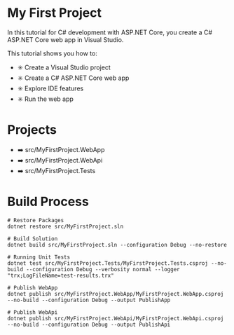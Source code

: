 # My First Project
In this tutorial for C# development with ASP.NET Core, you create a C# ASP.NET Core web app in Visual Studio.

This tutorial shows you how to:

- :eight_spoked_asterisk: Create a Visual Studio project
- :eight_spoked_asterisk: Create a C# ASP.NET Core web app
- :eight_spoked_asterisk: Explore IDE features
- :eight_spoked_asterisk: Run the web app

# Projects
- :arrow_right: src/MyFirstProject.WebApp
- :arrow_right: src/MyFirstProject.WebApi
- :arrow_right: src/MyFirstProject.Tests

# Build Process

```
# Restore Packages
dotnet restore src/MyFirstProject.sln

# Build Solution
dotnet build src/MyFirstProject.sln --configuration Debug --no-restore

# Running Unit Tests
dotnet test src/MyFirstProject.Tests/MyFirstProject.Tests.csproj --no-build --configuration Debug --verbosity normal --logger "trx;LogFileName=test-results.trx"

# Publish WebApp
dotnet publish src/MyFirstProject.WebApp/MyFirstProject.WebApp.csproj --no-build --configuration Debug --output PublishApp

# Publish WebApi
dotnet publish src/MyFirstProject.WebApi/MyFirstProject.WebApi.csproj --no-build --configuration Debug --output PublishApi

```
